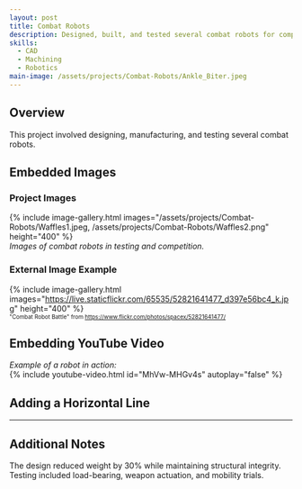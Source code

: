 ```yaml
---
layout: post
title: Combat Robots
description: Designed, built, and tested several combat robots for competitions.  
skills: 
  - CAD
  - Machining
  - Robotics
main-image: /assets/projects/Combat-Robots/Ankle_Biter.jpeg
---
```


## Overview
This project involved designing, manufacturing, and testing several combat robots.  

## Embedded Images
### Project Images
{% include image-gallery.html images="/assets/projects/Combat-Robots/Waffles1.jpeg, /assets/projects/Combat-Robots/Waffles2.png" height="400" %}  
*Images of combat robots in testing and competition.*

### External Image Example
{% include image-gallery.html images="https://live.staticflickr.com/65535/52821641477_d397e56bc4_k.jpg" height="400" %}  
<span style="font-size: 10px">"Combat Robot Battle" from https://www.flickr.com/photos/spacex/52821641477/</span>  

## Embedding YouTube Video
*Example of a robot in action:*  
{% include youtube-video.html id="MhVw-MHGv4s" autoplay="false" %}

## Adding a Horizontal Line
---

## Additional Notes
The design reduced weight by 30% while maintaining structural integrity.  
Testing included load-bearing, weapon actuation, and mobility trials.  

